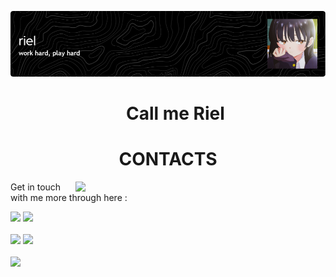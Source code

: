 ![Header](./riel-banner.png)
<div id="toc">
  <ul align="center" style="list-style: none">
    <summary>
      <h1>
       Call me Riel 
      </h1>
    </summary>
  </ul>
</div>

<h1 align="center">CONTACTS</h1>
<img align="right" width="400" src="https://media1.tenor.com/m/OOgv_qDt_8gAAAAC/anime-goldentime.gif" />

Get in touch with me more through here : 

[![](https://img.shields.io/badge/Discord-%235865F2.svg?style=for-the-badge&logo=discord&logoColor=white)](http://discordapp.com/users/742890878984650822)
[![](https://img.shields.io/badge/linkedin-%230077B5.svg?style=for-the-badge&logo=linkedin&logoColor=white)](https://www.linkedin.com/in/aldinarielpramudya/)
<br><br>
[![](https://img.shields.io/badge/Gmail-D14836?style=for-the-badge&logo=gmail&logoColor=white)](mailto:aldinarielpramudya@gmail.com)
[![](https://img.shields.io/badge/Instagram-%23E4405F.svg?style=for-the-badge&logo=Instagram&logoColor=white)](https://www.instagram.com/aldin.pramudya/)
<br><br>
[![](https://visitcount.itsvg.in/api?id=aldinpramudya&label=Profile%20Visit&color=6&icon=5&pretty=true)](https://visitcount.itsvg.in)





